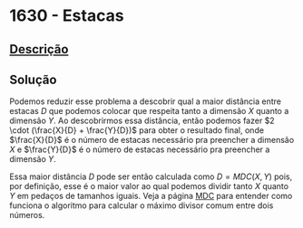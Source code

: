 # 1630 - Estacas

## [Descrição](https://www.beecrowd.com.br/judge/pt/problems/view/1630)

## Solução

Podemos reduzir esse problema a descobrir qual a maior distância entre estacas $D$ que podemos colocar que respeita tanto a dimensão $X$ quanto a dimensão $Y$. Ao descobrirmos essa distância, então podemos fazer $2 \cdot (\frac{X}{D} + \frac{Y}{D})$ para obter o resultado final, onde $\frac{X}{D}$ é o número de estacas necessário pra preencher a dimensão $X$ e $\frac{Y}{D}$ é o número de estacas necessário pra preencher a dimensão $Y$.

Essa maior distância $D$ pode ser então calculada como $D = MDC(X, Y)$ pois, por definição, esse é o maior valor ao qual podemos dividir tanto $X$ quanto $Y$ em pedaços de tamanhos iguais. Veja a página [MDC](../../../base-teorica/matematica/gcd/README.md) para entender como funciona o algoritmo para calcular o máximo divisor comum entre dois números.